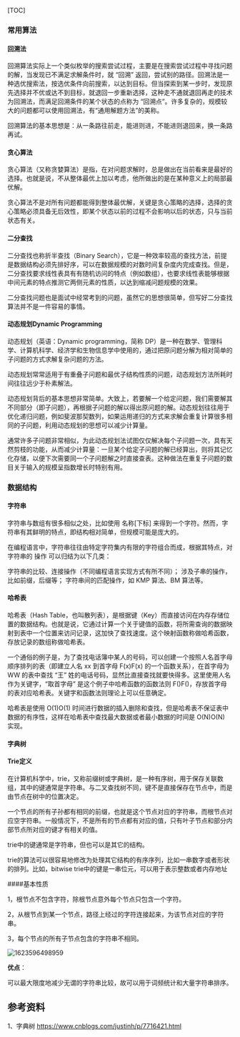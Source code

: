 [TOC]


### 常用算法
#### 回溯法
回溯算法实际上一个类似枚举的搜索尝试过程，主要是在搜索尝试过程中寻找问题的解，当发现已不满足求解条件时，就 “回溯” 返回，尝试别的路径。回溯法是一种选优搜索法，按选优条件向前搜索，以达到目标。但当探索到某一步时，发现原先选择并不优或达不到目标，就退回一步重新选择，这种走不通就退回再走的技术为回溯法，而满足回溯条件的某个状态的点称为 “回溯点”。许多复杂的，规模较大的问题都可以使用回溯法，有“通用解题方法”的美称。

回溯算法的基本思想是：从一条路往前走，能进则进，不能进则退回来，换一条路再试。


#### 贪心算法
贪心算法（又称贪婪算法）是指，在对问题求解时，总是做出在当前看来是最好的选择。也就是说，不从整体最优上加以考虑，他所做出的是在某种意义上的局部最优解。

贪心算法不是对所有问题都能得到整体最优解，关键是贪心策略的选择，选择的贪心策略必须具备无后效性，即某个状态以前的过程不会影响以后的状态，只与当前状态有关。

#### 二分查找
二分查找也称折半查找（Binary Search），它是一种效率较高的查找方法，前提是数据结构必须先排好序，可以在数据规模的对数时间复杂度内完成查找。但是，二分查找要求线性表具有有随机访问的特点（例如数组），也要求线性表能够根据中间元素的特点推测它两侧元素的性质，以达到缩减问题规模的效果。

二分查找问题也是面试中经常考到的问题，虽然它的思想很简单，但写好二分查找算法并不是一件容易的事情。


#### 动态规划Dynamic Programming
动态规划（英语：Dynamic programming，简称 DP）是一种在数学、管理科学、计算机科学、经济学和生物信息学中使用的，通过把原问题分解为相对简单的子问题的方式求解复杂问题的方法。

动态规划常常适用于有重叠子问题和最优子结构性质的问题，动态规划方法所耗时间往往远少于朴素解法。

动态规划背后的基本思想非常简单。大致上，若要解一个给定问题，我们需要解其不同部分（即子问题），再根据子问题的解以得出原问题的解。动态规划往往用于优化递归问题，例如斐波那契数列，如果运用递归的方式来求解会重复计算很多相同的子问题，利用动态规划的思想可以减少计算量。

通常许多子问题非常相似，为此动态规划法试图仅仅解决每个子问题一次，具有天然剪枝的功能，从而减少计算量：一旦某个给定子问题的解已经算出，则将其记忆化存储，以便下次需要同一个子问题解之时直接查表。这种做法在重复子问题的数目关于输入的规模呈指数增长时特别有用。

### 数据结构
#### 字符串
字符串与数组有很多相似之处，比如使用 名称[下标] 来得到一个字符。然而，字符串有其鲜明的特点，即结构相对简单，但规模可能是庞大的。

在编程语言中，字符串往往由特定字符集内有限的字符组合而成，根据其特点，对字符串的 操作 可以归结为以下几类：

字符串的比较、连接操作（不同编程语言实现方式有所不同）；
涉及子串的操作，比如前缀，后缀等；
字符串间的匹配操作，如 KMP 算法、BM 算法等。


#### 哈希表
哈希表（Hash Table，也叫散列表），是根据键（Key）而直接访问在内存存储位置的数据结构。也就是说，它通过计算一个关于键值的函数，将所需查询的数据映射到表中一个位置来访问记录，这加快了查找速度。这个映射函数称做哈希函数，存放记录的数组称做哈希表。

一个通俗的例子是，为了查找电话簿中某人的号码，可以创建一个按照人名首字母顺序排列的表（即建立人名 xx 到首字母 F(x)F(x) 的一个函数关系），在首字母为 WW 的表中查找 “王” 姓的电话号码，显然比直接查找就要快得多。这里使用人名作为关键字，“取首字母” 是这个例子中哈希函数的函数法则 F()F()，存放首字母的表对应哈希表。关键字和函数法则理论上可以任意确定。

哈希表是使用 O(1)O(1) 时间进行数据的插入删除和查找，但是哈希表不保证表中数据的有序性，这样在哈希表中查找最大数据或者最小数据的时间是 O(N)O(N) 实现。



#### 字典树

#### Trie定义

在计算机科学中，trie，又称前缀树或字典树，是一种有序树，用于保存关联数组，其中的键通常是字符串。与二叉查找树不同，键不是直接保存在节点中，而是由节点在树中的位置决定。

一个节点的所有子孙都有相同的前缀，也就是这个节点对应的字符串，而根节点对应空字符串。一般情况下，不是所有的节点都有对应的值，只有叶子节点和部分内部节点所对应的键才有相关的值。

trie中的键通常是字符串，但也可以是其它的结构。

trie的算法可以很容易地修改为处理其它结构的有序序列，比如一串数字或者形状的排列。比如，bitwise trie中的键是一串位元，可以用于表示整数或者内存地址



####基本性质

 1，根节点不包含字符，除根节点意外每个节点只包含一个字符。

2，从根节点到某一个节点，路径上经过的字符连接起来，为该节点对应的字符串。

3，每个节点的所有子节点包含的字符串不相同。

![1623596498959](H:\软件学习资料\学习笔记-2019\pictures\1623596498959.png)

**优点**：

可以最大限度地减少无谓的字符串比较，故可以用于词频统计和大量字符串排序。



## 参考资料

1、字典树 https://www.cnblogs.com/justinh/p/7716421.html
